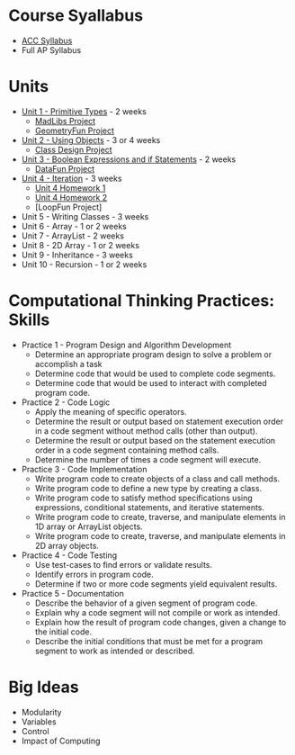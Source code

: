 # Course Syallabus
* [ACC Syllabus](https://docs.google.com/document/d/1Syn5_ulQMTS8Cb_oz11JgrRgk9fHGjVw/edit?usp=sharing&ouid=104044472867500599045&rtpof=true&sd=true)
* Full AP Syllabus

# Units
* [Unit 1 - Primitive Types](https://github.com/WLHS-APCSA-2023/Unit1) - 2 weeks
    * [MadLibs Project](https://github.com/WLHS-APCSA-2023/Projects/tree/main/MadLibs)
    * [GeometryFun Project](https://github.com/WLHS-APCSA-2023/Projects/tree/main/GeometryFun)
* [Unit 2 - Using Objects](https://github.com/WLHS-APCSA-2023/Unit-2-Code) - 3 or 4 weeks
    * [Class Design Project](https://github.com/WLHS-APCSA-2023/Unit-2-Code/tree/main/ClassDesignProject)
* [Unit 3 - Boolean Expressions and if Statements](https://github.com/WLHS-APCSA-2023/Unit-3-Code) - 2 weeks
     * [DataFun Project](https://github.com/WLHS-APCSA-2023/Projects/tree/main/DataFun)
* [Unit 4 - Iteration](https://github.com/WLHS-APCSA-2023/Unit-4-Code/tree/main) - 3 weeks
     * [Unit 4 Homework 1](https://github.com/WLHS-APCSA-2023/Unit-4-Code/blob/main/Unit4HW1.java)
     * [Unit 4 Homework 2](https://github.com/WLHS-APCSA-2023/Unit-4-Code/tree/main)
     * [LoopFun Project] 
* Unit 5 - Writing Classes - 3 weeks
* Unit 6 - Array - 1 or 2 weeks
* Unit 7 - ArrayList - 2 weeks
* Unit 8 - 2D Array - 1 or 2 weeks
* Unit 9 - Inheritance - 3 weeks
* Unit 10 - Recursion - 1 or 2 weeks

# Computational Thinking Practices: Skills
* Practice 1 - Program Design and Algorithm Development
    * Determine an appropriate program design to solve a problem or accomplish a task
    * Determine code that would be used to complete code segments.
    * Determine code that would be used to interact with completed program code.
* Practice 2 - Code Logic
    *  Apply the meaning of specific operators.
    *  Determine the result or output based on statement execution order in a code segment without method calls (other than output).
    *  Determine the result or output based on the statement execution order in a code segment containing method calls.
    *  Determine the number of times a code segment will execute.
* Practice 3 - Code Implementation
    *  Write program code to create objects of a class and call methods.
    *  Write program code to define a new type by creating a class.
    *  Write program code to satisfy method specifications using expressions, conditional statements, and iterative statements.
    *  Write program code to create, traverse, and manipulate elements in 1D array or ArrayList objects.
    *  Write program code to create, traverse, and manipulate elements in 2D array objects.
* Practice 4 - Code Testing
    * Use test-cases to find errors or validate results.
    * Identify errors in program code.
    * Determine if two or more code segments yield equivalent results.  
* Practice 5 - Documentation
    * Describe the behavior of a given segment of program code.
    * Explain why a code segment will not compile or work as intended.
    * Explain how the result of program code changes, given a change to the initial code.
    * Describe the initial conditions that must be met for a program segment to work as intended or described.

# Big Ideas
* Modularity
* Variables
* Control
* Impact of Computing
